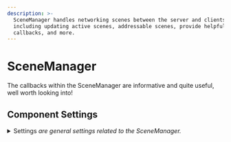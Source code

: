 ```yaml
---
description: >-
  SceneManager handles networking scenes between the server and clients,
  including updating active scenes, addressable scenes, provide helpful
  callbacks, and more.
---
```


# SceneManager

The callbacks within the SceneManager are informative and quite useful, well worth looking into!

## Component Settings <a href="#server-and-host" id="server-and-host"></a>

<details>

<summary>Settings <em>are general settings related to the SceneManager.</em></summary>

**Scene Processor** determins how scene loads occur. When left empty the default scene processor is used. For more information on scene processing and addressables see [here.](../../scene-management/custom-scene-processors/addressables.md)

**Light Probe Updating** controls how light probes are updated after scenes are loaded.

**Move Client Host Objects** will move objects visible to clientHost to a temporary scene rather than let them be destroyed when a scene is unloaded. Objects are then destroyed next tick by the clientHost. This ensures that server and client side callbacks will work properly on the moved objects.

**Set Active Scene** will allow the SceneManager to pick which scene to set as the active scene when loading and unloading scenes. By default global scenes are used, and if no global scenes then the clients single scene.&#x20;

</details>
